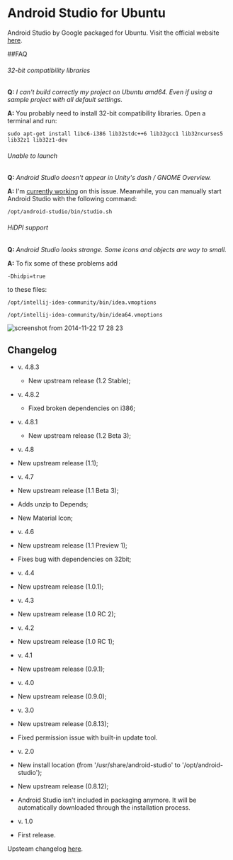 Android Studio for Ubuntu
=====================

Android Studio by Google packaged for Ubuntu.
Visit the official website [here](http://paolorotolo.github.io/android-studio/).

##FAQ
###### 32-bit compatibility libraries
**Q:** *I can't build correctly my project on Ubuntu amd64. Even if using a sample project with all default settings.*

**A:** You probably need to install 32-bit compatibility libraries. Open a terminal and run:

``` sudo apt-get install libc6-i386 lib32stdc++6 lib32gcc1 lib32ncurses5 lib32z1 lib32z1-dev ```

###### Unable to launch
**Q:** *Android Studio doesn't appear in Unity's dash / GNOME Overview.*

**A:** I'm [currently working](https://github.com/PaoloRotolo/android-studio/issues/7) on this issue. Meanwhile, you can manually start Android Studio with the following command:

``` /opt/android-studio/bin/studio.sh ```

###### HiDPI support
**Q:** *Android Studio looks strange. Some icons and objects are way to small.*

**A:** To fix some of these problems add

```-Dhidpi=true```

to these files:

```/opt/intellij-idea-community/bin/idea.vmoptions```

```/opt/intellij-idea-community/bin/idea64.vmoptions```

![screenshot from 2014-11-22 17 28 23](https://cloud.githubusercontent.com/assets/5623301/5154769/fbb162a8-726c-11e4-81ce-503a2622bfba.png)

## Changelog
* v. 4.8.3
  *  New upstream release (1.2 Stable);

* v. 4.8.2
  *  Fixed broken dependencies on i386;

* v. 4.8.1
  *  New upstream release (1.2 Beta 3);

*  v. 4.8
  *  New upstream release (1.1);

*  v. 4.7
  *  New upstream release (1.1 Beta 3);
  *  Adds unzip to Depends;
  *  New Material Icon;

*  v. 4.6
  *  New upstream release (1.1 Preview 1);
  *  Fixes bug with dependencies on 32bit;

*  v. 4.4
  *  New upstream release (1.0.1);

*  v. 4.3
  *  New upstream release (1.0 RC 2);

*  v. 4.2
  *  New upstream release (1.0 RC 1);

*  v. 4.1
  *  New upstream release (0.9.1);

*  v. 4.0
  *  New upstream release (0.9.0);

*  v. 3.0
  *  New upstream release (0.8.13);
  *  Fixed permission issue with built-in update tool.

*  v. 2.0
  *  New install location (from '/usr/share/android-studio' to '/opt/android-studio');
  *  New upstream release (0.8.12);
  *  Android Studio isn't included in packaging anymore. It will be automatically downloaded through the installation process.

*  v. 1.0
  *  First release.

Upsteam changelog [here](http://tools.android.com/recent).
